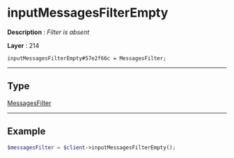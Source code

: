 # inputMessagesFilterEmpty

**Description** : *Filter is absent*

**Layer** : 214

```tl
inputMessagesFilterEmpty#57e2f66c = MessagesFilter;
```

---

## Type

[MessagesFilter](type/MessagesFilter)

---

## Example

```php
$messagesFilter = $client->inputMessagesFilterEmpty();
```